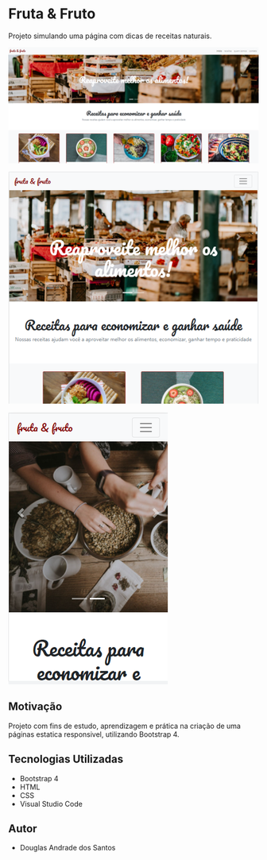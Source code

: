 # Fruta & Fruto

Projeto simulando uma página com dicas de receitas naturais.

![image](header.png "web")



![image](header_tablet.PNG "tablet")


![image](header_mobile.PNG "mobile")

## Motivação

Projeto com fins de estudo, aprendizagem e prática na criação de uma páginas estatica responsivel, utilizando Bootstrap 4.


## Tecnologias Utilizadas

- Bootstrap 4
- HTML
- CSS
- Visual Studio Code

## Autor

- Douglas Andrade dos Santos
